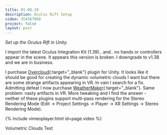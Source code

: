 ```yaml
---
title: 01.08.19
description: Oculus Rift Setup
video: 354367068
project: false
layout: post
---
```



_Set up the Oculus Rift in Unity._ 

I import the latest Oculus Integration Kit (1.39).. and.. no hands or controllers appear in the scene. It appears this version is broken. I downgrade to v1.38 and we are in business.

I purchase [Overcloud](https://assetstore.unity.com/publishers/25376){:target="_blank"} plugin for Unity. It looks like it should be good for creating the dynamic volumetric clouds I want but there are some strange artifacts appearing in VR. In vain I search for a fix. Admitting defeat I now purchase [WeatherMaker](https://assetstore.unity.com/packages/tools/particles-effects/weather-maker-unity-weather-system-sky-water-volumetric-clouds-a-60955?aid=1011lGnL&utm_source=aff){:target="_blank"}. Same problem: nasty artifacts in VR. More tweaking and I find the answer - neither of these plugins support multi-pass rendering for the Stereo Rendering Mode (Edit -> Project Settings -> Player -> XR Settings -> Stereo Rendering Mode). 

{% include vimeoplayer.html id=page.video %}
<div class="caption_row">
    <div class="col three center caption">Volumetric Clouds Test</div>
</div>